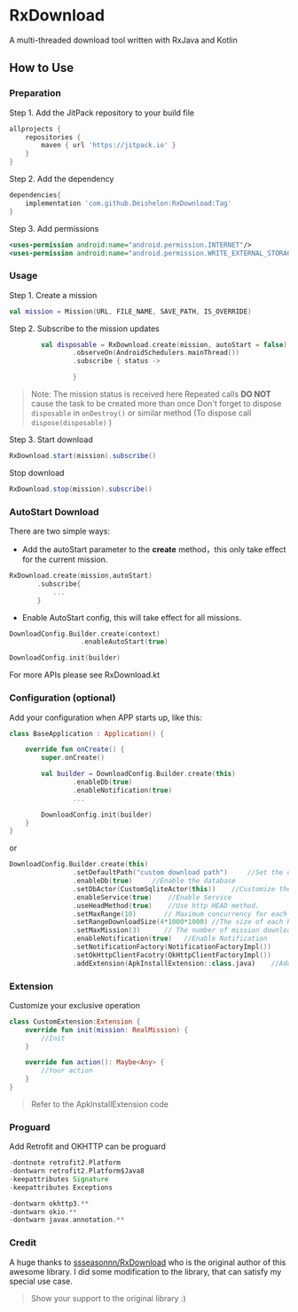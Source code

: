# RxDownload

A multi-threaded download tool written with RxJava and Kotlin

## How to Use

### Preparation

Step 1. Add the JitPack repository to your build file

```gradle
allprojects {
    repositories {
        maven { url 'https://jitpack.io' }
    }
}
```

Step 2. Add the dependency

```gradle
dependencies{
    implementation 'com.github.Deishelon:RxDownload:Tag'
}
```

Step 3. Add permissions

```xml
<uses-permission android:name="android.permission.INTERNET"/>
<uses-permission android:name="android.permission.WRITE_EXTERNAL_STORAGE"/>
```


### Usage

Step 1. Create a mission

```kotlin
val mission = Mission(URL, FILE_NAME, SAVE_PATH, IS_OVERRIDE)
```


Step 2. Subscribe to the mission updates

```kotlin
        val disposable = RxDownload.create(mission, autoStart = false)
                .observeOn(AndroidSchedulers.mainThread())
                .subscribe { status ->

                }
```

> Note: The mission status is received here
> Repeated calls **DO NOT** cause the task to be created more than once
> Don't forget to dispose `disposable` in `onDestroy()` or similar method (To dispose call `dispose(disposable)` )


Step 3. Start download

```java
RxDownload.start(mission).subscribe()
```

Stop download

```java
RxDownload.stop(mission).subscribe()
```


### AutoStart Download

There are two simple ways:

- Add the autoStart parameter to the **create** method，this only take effect for the current mission.

```kotlin
RxDownload.create(mission,autoStart)
       .subscribe{
           ...
       }
```

- Enable AutoStart config, this will take effect for all missions.
```kotlin
DownloadConfig.Builder.create(context)
                  .enableAutoStart(true)

DownloadConfig.init(builder)
```

For more APIs please see RxDownload.kt

### Configuration (optional)

Add your configuration when APP starts up, like this:

```kotlin
class BaseApplication : Application() {

    override fun onCreate() {
        super.onCreate()

        val builder = DownloadConfig.Builder.create(this)
                .enableDb(true)
                .enableNotification(true)
				...

        DownloadConfig.init(builder)
    }
}
```

or

```kotlin
DownloadConfig.Builder.create(this)
                .setDefaultPath("custom download path")     //Set the default download address
                .enableDb(true)     //Enable the database
                .setDbActor(CustomSqliteActor(this))    //Customize the database
                .enableService(true)    //Enable Service
                .useHeadMethod(true)    //Use http HEAD method.
                .setMaxRange(10)       // Maximum concurrency for each mission.
                .setRangeDownloadSize(4*1000*1000) //The size of each Range，unit byte
                .setMaxMission(3)      // The number of mission downloaded at the same time
                .enableNotification(true)   //Enable Notification
                .setNotificationFactory(NotificationFactoryImpl())      //Custom notification
                .setOkHttpClientFacotry(OkHttpClientFactoryImpl())      //Custom OKHTTP
                .addExtension(ApkInstallExtension::class.java)    //Add extension
```

### Extension

Customize your exclusive operation

```kotlin
class CustomExtension:Extension {
    override fun init(mission: RealMission) {
        //Init
    }

    override fun action(): Maybe<Any> {
        //Your action
    }
}
```

> Refer to the ApkInstallExtension code

### Proguard

Add Retrofit and OKHTTP can be proguard

```gradle
-dontnote retrofit2.Platform
-dontwarn retrofit2.Platform$Java8
-keepattributes Signature
-keepattributes Exceptions

-dontwarn okhttp3.**
-dontwarn okio.**
-dontwarn javax.annotation.**
```

### Credit
A huge thanks to [ssseasonnn/RxDownload](https://github.com/ssseasonnn/RxDownload) who is the original author of this awesome library.
I did some modification to the library, that can satisfy my special use case.
> Show your support to the original library :)